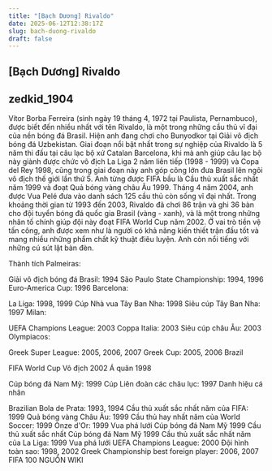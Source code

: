 ```yaml
---
title: "[Bạch Dương] Rivaldo"
date: 2025-06-12T12:38:17Z
slug: bach-duong-rivaldo
draft: false
---
```


## [Bạch Dương] Rivaldo

## zedkid_1904

Vítor Borba Ferreira (sinh ngày 19 tháng 4, 1972 tại Paulista, Pernambuco), được biết đến nhiều nhất với tên Rivaldo, là một trong những cầu thủ vĩ đại của nền bóng đá Brasil. Hiện anh đang chơi cho Bunyodkor tại Giải vô địch bóng đá Uzbekistan.
Giai đoạn nổi bật nhất trong sự nghiệp của Rivaldo là 5 năm thi đấu tại câu lạc bộ xứ Catalan Barcelona, khi mà anh giúp câu lạc bộ này giành được chức vô địch La Liga 2 năm liên tiếp (1998 - 1999) và Copa del Rey 1998, cũng trong giai đoạn này anh góp công lớn đưa Brasil lên ngôi vô địch thế giới lần thứ 5. Anh từng được FIFA bầu là Cầu thủ xuất sắc nhất năm 1999 và đoạt Quả bóng vàng châu Âu 1999. Tháng 4 năm 2004, anh được Vua Pelé đưa vào danh sách 125 cầu thủ còn sống vĩ đại nhất.
Trong khoảng thời gian từ 1993 đến 2003, Rivaldo đã chơi 86 trận và ghi 36 bàn cho đội tuyển bóng đá quốc gia Brasil (vàng - xanh), và là một trong những nhân tố chính giúp đội này đoạt FIFA World Cup năm 2002. Ở vai trò tiền vệ tấn công, anh được xem như là người có khả năng kiến thiết trận đấu tốt và mang nhiều những phẩm chất kỹ thuật điêu luyện. Anh còn nổi tiếng với những cú sút lật bàn đèn.
 
Thành tích
Palmeiras:

Giải vô địch bóng đá Brasil: 1994
São Paulo State Championship: 1994, 1996
Euro-America Cup: 1996
Barcelona:

La Liga: 1998, 1999
Cúp Nhà vua Tây Ban Nha: 1998
Siêu cúp Tây Ban Nha: 1997
Milan:

UEFA Champions League: 2003
Coppa Italia: 2003
Siêu cúp châu Âu: 2003
Olympiacos:

Greek Super League: 2005, 2006, 2007
Greek Cup: 2005, 2006
Brazil

FIFA World Cup
Vô địch 2002
Á quân 1998

Cúp bóng đá Nam Mỹ: 1999
Cúp Liên đoàn các châu lục: 1997
Danh hiệu cá nhân

Brazilian Bola de Prata: 1993, 1994
Cầu thủ xuất sắc nhất năm của FIFA: 1999
Quả bóng vàng Châu Âu: 1999
Cầu thủ hay nhất năm của World Soccer: 1999
Onze d'Or: 1999
Vua phá lưới Cúp bóng đá Nam Mỹ 1999
Cầu thủ xuất sắc nhất Cúp bóng đá Nam Mỹ 1999
Cầu thủ xuất sắc nhất năm của La Liga: 1999
Vua phá lưới UEFA Champions League: 2000
Đội hình toàn sao: 1998, 2002
Greek Championship best foreign player: 2006, 2007
FIFA 100
NGUỒN WIKI